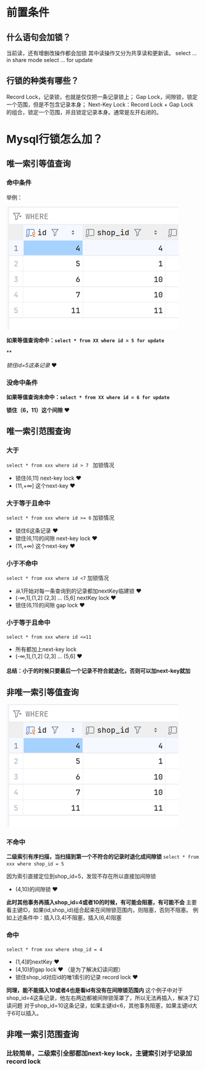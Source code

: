 # 前置条件
## 什么语句会加锁？
当前读，还有增删改操作都会加锁
其中读操作又分为共享读和更新读。
select ... in share mode
select ... for update
## 行锁的种类有哪些？
Record Lock，记录锁，也就是仅仅把一条记录锁上；
Gap Lock，间隙锁，锁定一个范围，但是不包含记录本身；
Next-Key Lock：Record Lock + Gap Lock 的组合，锁定一个范围，并且锁定记录本身。通常是左开右闭的。


# Mysql行锁怎么加？

## 唯一索引等值查询

### 命中条件

举例：

![image.png](./assets/image.png)

**如果等值查询命中：`select * from XX where id = 5 for update`**

**

*锁住id=5这条记录* ❤️

### 没命中条件

**如果等值查询未命中：`select * from XX where id = 6 for update`**

**锁住（6，11）这个间隙** ❤️

## 唯一索引范围查询

### 大于

```select * from xxx where id > 7 ```
加锁情况

- 锁住(6,11] next-key lock ❤️
- (11,+∞] 这个next-key  ❤️

### 大于等于且命中

```select * from xxx where id >= 6```
加锁情况

- 锁住6这条记录 ️️️❤️
- 锁住(6,11]的间隙 next-key lock ❤️
- (11,+∞) 这个next-key  ❤️

### 小于不命中

```select * from xxx where id <7```
加锁情况

- 从1开始对每一条查询到的记录都加nextKey临建锁 ❤️
- (-∞,1],(1,2] (2,3] ... (5,6] nextKey lock ❤️
- 锁住(6,11)的间隙 gap lock ❤️ ️

### 小于等于且命中

```select * from xxx where id <=11```

- 所有都加上next-key lock
- (-∞,1],(1,2] (2,3] ... (5,6] ❤️

#### 总结：小于的时候只要最后一个记录不符合就退化，否则可以加next-key就加

## 非唯一索引等值查询

![image.png](./assets/image.png?t=1732780209819)
### 不命中
**二级索引有序扫描，当扫描到第一个不符合的记录时退化成间隙锁**
```select * from xxx where shop_id = 5```

因为索引直接定位到shop_id=5，发现不存在所以直接加间隙锁
- (4,10)的间隙锁 ❤️

**此时其他事务再插入shop_id=4或者10的时候，有可能会阻塞，有可能不会**
主要看主键ID，如果(id,shop_id)组合起来在间隙锁范围内，则阻塞，否则不阻塞。
例如上述条件中：插入(3,4)不阻塞，插入(6,4)阻塞


### 命中
```select * from xxx where shop_id = 4```
- (1,4]的nextKey ❤️
- (4,10)的gap lock ❤️ （是为了解决幻读问题）
- 锁住shop_id对应id的唯1索引的记录 record lock ❤️

**同理，能不能插入10或者4也是看id有没有在间隙锁范围内**
这个例子中对于shop_id=4这条记录，他左右两边都被间隙锁笼罩了，所以无法再插入，解决了幻读问题
对于shop_id=10这条记录，如果主键id<6，其他事务阻塞，如果主键id大于6可以插入。


## 非唯一索引范围查询

### 比较简单，二级索引全部都加next-key lock，主键索引对于记录加record lock


